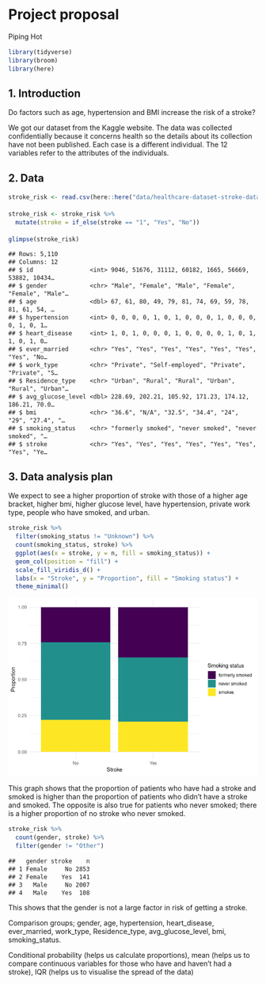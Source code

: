 Project proposal
================
Piping Hot

``` r
library(tidyverse)
library(broom)
library(here)
```

## 1. Introduction

Do factors such as age, hypertension and BMI increase the risk of a
stroke?

We got our dataset from the Kaggle website. The data was collected
confidentially because it concerns health so the details about its
collection have not been published. Each case is a different individual.
The 12 variables refer to the attributes of the individuals.

## 2. Data

``` r
stroke_risk <- read.csv(here::here("data/healthcare-dataset-stroke-data.csv"))

stroke_risk <- stroke_risk %>%
  mutate(stroke = if_else(stroke == "1", "Yes", "No"))

glimpse(stroke_risk)
```

    ## Rows: 5,110
    ## Columns: 12
    ## $ id                <int> 9046, 51676, 31112, 60182, 1665, 56669, 53882, 10434…
    ## $ gender            <chr> "Male", "Female", "Male", "Female", "Female", "Male"…
    ## $ age               <dbl> 67, 61, 80, 49, 79, 81, 74, 69, 59, 78, 81, 61, 54, …
    ## $ hypertension      <int> 0, 0, 0, 0, 1, 0, 1, 0, 0, 0, 1, 0, 0, 0, 0, 1, 0, 1…
    ## $ heart_disease     <int> 1, 0, 1, 0, 0, 0, 1, 0, 0, 0, 0, 1, 0, 1, 1, 0, 1, 0…
    ## $ ever_married      <chr> "Yes", "Yes", "Yes", "Yes", "Yes", "Yes", "Yes", "No…
    ## $ work_type         <chr> "Private", "Self-employed", "Private", "Private", "S…
    ## $ Residence_type    <chr> "Urban", "Rural", "Rural", "Urban", "Rural", "Urban"…
    ## $ avg_glucose_level <dbl> 228.69, 202.21, 105.92, 171.23, 174.12, 186.21, 70.0…
    ## $ bmi               <chr> "36.6", "N/A", "32.5", "34.4", "24", "29", "27.4", "…
    ## $ smoking_status    <chr> "formerly smoked", "never smoked", "never smoked", "…
    ## $ stroke            <chr> "Yes", "Yes", "Yes", "Yes", "Yes", "Yes", "Yes", "Ye…

## 3. Data analysis plan

We expect to see a higher proportion of stroke with those of a higher
age bracket, higher bmi, higher glucose level, have hypertension,
private work type, people who have smoked, and urban.

``` r
stroke_risk %>%
  filter(smoking_status != "Unknown") %>%
  count(smoking_status, stroke) %>%
  ggplot(aes(x = stroke, y = n, fill = smoking_status)) +
  geom_col(position = "fill") +
  scale_fill_viridis_d() +
  labs(x = "Stroke", y = "Proportion", fill = "Smoking status") +
  theme_minimal()
```

![](proposal_files/figure-gfm/unnamed-chunk-2-1.png)<!-- -->

This graph shows that the proportion of patients who have had a stroke
and smoked is higher than the proportion of patients who didn’t have a
stroke and smoked. The opposite is also true for patients who never
smoked; there is a higher proportion of no stroke who never smoked.

``` r
stroke_risk %>%
  count(gender, stroke) %>%
  filter(gender != "Other")
```

    ##   gender stroke    n
    ## 1 Female     No 2853
    ## 2 Female    Yes  141
    ## 3   Male     No 2007
    ## 4   Male    Yes  108

This shows that the gender is not a large factor in risk of getting a
stroke.

Comparison groups; gender, age, hypertension, heart_disease,
ever_married, work_type, Residence_type, avg_glucose_level, bmi,
smoking_status.

Conditional probability (helps us calculate proportions), mean (helps us
to compare continuous variables for those who have and haven’t had a
stroke), IQR (helps us to visualise the spread of the data)
